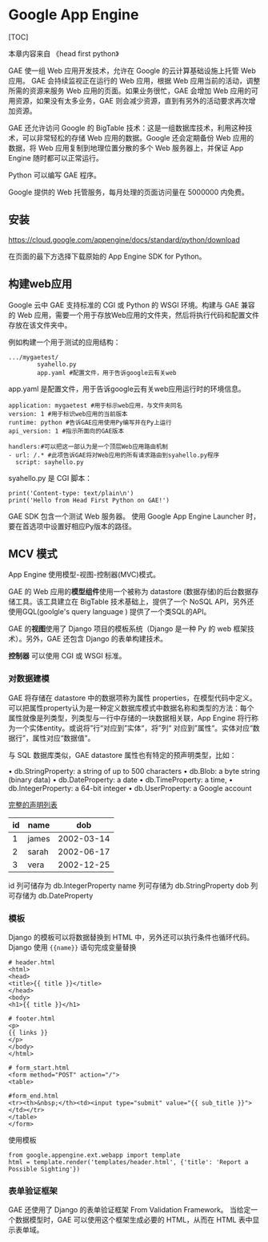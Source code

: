 # Google App Engine

[TOC]

本章内容来自 《head first python》

GAE 使一组 Web 应用开发技术，允许在 Google 的云计算基础设施上托管 Web 应用。
GAE 会持续监视正在运行的 Web 应用，根据 Web 应用当前的活动，调整所需的资源来服务 Web 应用的页面。如果业务很忙，GAE 会增加 Web 应用的可用资源，如果没有太多业务，GAE 则会减少资源，直到有另外的活动要求再次增加资源。

GAE 还允许访问 Google 的 BigTable 技术：这是一组数据库技术，利用这种技术，可以非常轻松的存储 Web 应用的数据。Google 还会定期备份 Web 应用的数据，将 Web 应用复制到地理位置分散的多个 Web 服务器上，并保证 App Engine 随时都可以正常运行。

Python 可以编写 GAE 程序。

Google 提供的 Web 托管服务，每月处理的页面访问量在 5000000 内免费。

## 安装

https://cloud.google.com/appengine/docs/standard/python/download 

在页面的最下方选择下载原始的 App Engine SDK for Python。

## 构建web应用

Google 云中 GAE 支持标准的 CGI 或 Python 的 WSGI 环境。构建与 GAE 兼容的 Web 应用，需要一个用于存放Web应用的文件夹，然后将执行代码和配置文件存放在该文件夹中。

例如构建一个用于测试的应用结构：

```
.../mygaetest/
		syahello.py
		app.yaml #配置文件，用于告诉google云有关web
```

app.yaml 是配置文件，用于告诉google云有关web应用运行时的环境信息。

```
application: mygaetest #用于标示web应用，与文件夹同名
version: 1 #用于标识web应用的当前版本
runtime: python #告诉GAE应用使用Py编写并在Py上运行
api_version: 1 #指示所面向的GAE版本

handlers:#可以把这一部认为是一个顶层Web应用路由机制
- url: /.* #此项告诉GAE将对Web应用的所有请求路由到syahello.py程序
  script: sayhello.py
```

syahello.py 是 CGI 脚本：

```
print('Content-type: text/plain\n')
print('Hello from Head First Python on GAE!')
```

GAE SDK 包含一个测试 Web 服务器。
使用 Google App Engine Launcher 时，要在首选项中设置好相应Py版本的路径。

## MCV 模式

App Engine 使用模型-视图-控制器(MVC)模式。

GAE 的 Web 应用的**模型组件**使用一个被称为 datastore (数据存储)的后台数据存储工具。该工具建立在 BigTable 技术基础上，提供了一个 NoSQL API，另外还使用GQL(goolgle's query language ) 提供了一个类SQL的API。

GAE 的**视图**使用了 Django 项目的模板系统（Django 是一种 Py 的 web 框架技术）。另外，GAE 还包含 Django 的表单构建技术。

**控制器** 可以使用 CGI 或 WSGI 标准。

### 对数据建模

GAE 将存储在 datastore 中的数据项称为属性 properties，在模型代码中定义。
可以把属性property认为是一种定义数据库模式中数据名称和类型的方法：每个属性就像是列类型，列类型与一行中存储的一块数据相关联，App Engine 将行称为一个实体entity。或说将”行“对应到”实体“，将”列“ 对应到”属性“。实体对应“数据行”，属性对应“数据值”。

与 SQL 数据库类似，GAE datastore 属性也有特定的预声明类型，比如：

• db.StringProperty: a string of up to 500 characters
• db.Blob: a byte string (binary data)
• db.DateProperty: a date
• db.TimeProperty: a time,
• db.IntegerProperty: a 64-bit integer
• db.UserProperty: a Google account 

[完整的声明列表](https://cloud.google.com/appengine/docs/standard/python/datastore/typesandpropertyclasses?csw=1)

| id   | name  | dob        |
| ---- | ----- | ---------- |
| 1    | james | 2002-03-14 |
| 2    | sarah | 2002-06-17 |
| 3    | vera  | 2002-12-25 |

id 列可储存为 db.IntegerProperty
name 列可存储为 db.StringProperty
dob 列可存储为 db.DateProperty

### 模板

Django 的模板可以将数据替换到 HTML 中，另外还可以执行条件也循环代码。
Django 使用 `{{name}}` 语句完成变量替换

```
# header.html
<html>
<head>
<title>{{ title }}</title>
</head>
<body>
<h1>{{ title }}</h1>

# footer.html
<p>
{{ links }}
</p>
</body>
</html>

# form_start.html
<form method="POST" action="/">
<table>

#form_end.html
<tr><th>&nbsp;</th><td><input type="submit" value="{{ sub_title }}"></td></tr>
</table>
</form>
```

使用模板

```
from google.appengine.ext.webapp import template
html = template.render('templates/header.html', {'title': 'Report a Possible Sighting'})
```

### 表单验证框架

GAE 还使用了 Django 的表单验证框架 From Validation Framework。
当给定一个数据模型时，GAE 可以使用这个框架生成必要的 HTML，从而在 HTML 表中显示表单域。



















